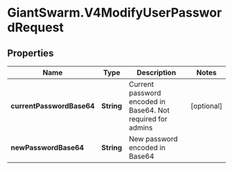 # GiantSwarm.V4ModifyUserPasswordRequest

## Properties

Name | Type | Description | Notes
------------ | ------------- | ------------- | -------------
**currentPasswordBase64** | **String** | Current password encoded in Base64. Not required for admins | [optional] 
**newPasswordBase64** | **String** | New password encoded in Base64 | 



